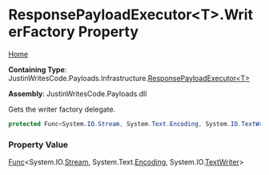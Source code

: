 # ResponsePayloadExecutor\<T\>\.WriterFactory Property

[Home](../../../../README.md)

**Containing Type**: JustinWritesCode\.Payloads\.Infrastructure\.[ResponsePayloadExecutor\<T\>](../README.md)

**Assembly**: JustinWritesCode\.Payloads\.dll

  
Gets the writer factory delegate\.

```csharp
protected Func<System.IO.Stream, System.Text.Encoding, System.IO.TextWriter> WriterFactory { get; }
```

### Property Value

[Func](https://docs.microsoft.com/en-us/dotnet/api/system.func-3)\<System\.IO\.[Stream](https://docs.microsoft.com/en-us/dotnet/api/system.io.stream), System\.Text\.[Encoding](https://docs.microsoft.com/en-us/dotnet/api/system.text.encoding), System\.IO\.[TextWriter](https://docs.microsoft.com/en-us/dotnet/api/system.io.textwriter)\>

